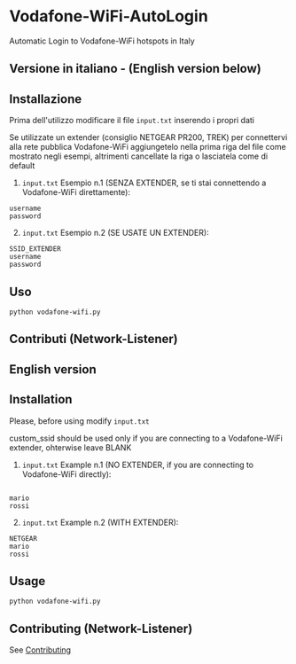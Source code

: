 # Vodafone-WiFi-AutoLogin
Automatic Login to Vodafone-WiFi hotspots in Italy

Versione in italiano - (English version below)
------------

Installazione
-----------
Prima dell'utilizzo modificare il file `input.txt` inserendo i propri dati

 Se utilizzate un extender (consiglio NETGEAR PR200, TREK) per connettervi alla rete pubblica Vodafone-WiFi aggiungetelo nella prima riga del file come mostrato negli esempi, altrimenti cancellate la riga o lasciatela come di default

1. `input.txt` Esempio n.1 (SENZA EXTENDER, se ti stai connettendo a Vodafone-WiFi direttamente):
```
username
password
```
2. `input.txt` Esempio n.2 (SE USATE UN EXTENDER):
```
SSID_EXTENDER
username
password
```
Uso
-----
``` 
python vodafone-wifi.py
```

Contributi (Network-Listener)
------------

English version
------------

Installation
-----------
Please, before using modify `input.txt`

 custom_ssid should be used only if you are connecting to a Vodafone-WiFi extender, ohterwise leave BLANK

1. `input.txt` Example n.1 (NO EXTENDER, if you are connecting to Vodafone-WiFi directly):
```

mario
rossi
```
2. `input.txt` Example n.2 (WITH EXTENDER):
```
NETGEAR
mario
rossi
```
Usage
-----
``` 
python vodafone-wifi.py
```

Contributing (Network-Listener)
------------

See [Contributing](CONTRIBUTING.md)

